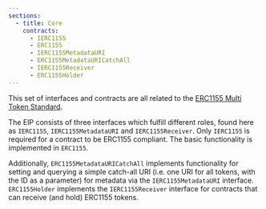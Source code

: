 ```yaml
---
sections:
  - title: Core
    contracts:
      - IERC1155
      - ERC1155
      - IERC1155MetadataURI
      - ERC1155MetadataURICatchAll
      - IERC1155Receiver
      - ERC1155Holder
---
```


This set of interfaces and contracts are all related to the [ERC1155 Multi Token Standard](https://eips.ethereum.org/EIPS/eip-1155).

The EIP consists of three interfaces which fulfill different roles, found here as `IERC1155`, `IERC1155MetadataURI` and `IERC1155Receiver`. Only `IERC1155` is required for a contract to be ERC1155 compliant. The basic functionality is implemented in `ERC1155`.

Additionally, `ERC1155MetadataURICatchAll` implements functionality for setting and querying a simple catch-all URI (i.e. one URI for all tokens, with the ID as a parameter) for metadata via the `IERC1155MetadataURI` interface.
`ERC1155Holder` implements the `IERC1155Receiver` interface for contracts that can receive (and hold) ERC1155 tokens.